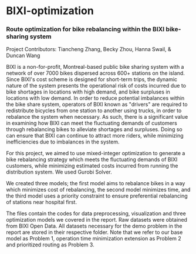 # BIXI-optimization

### Route optimization for bike rebalancing within the BIXI bike-sharing system
 
Project Contributors: Tiancheng Zhang, Becky Zhou, Hanna Swail, & Duncan Wang 

BIXI is a non-for-profit, Montreal-based public bike sharing system with a network of over 7000 bikes dispersed across 600+ stations on the island. Since BIXI's cost scheme is designed for short-term trips, the dynamic nature of the system presents the operational risk of costs incurred due to bike shortages in locations with high demand, and bike surpluses in locations with low demand. In order to reduce potential imbalances within the bike share system, operators of BIXI known as "drivers" are required to redistribute bicycles from one station to another using trucks, in order to rebalance the system when necessary. As such, there is a significant value in examining how BIXI can meet the fluctuating demands of customers through rebalancing bikes to alleviate shortages and surpluses. Doing so can ensure that BIXI can continue to attract more riders, while minimizing inefficiencies due to imbalances in the system.

For this project, we aimed to use mixed-integer optimization to generate a bike rebalancing strategy which meets the fluctuating demands of BIXI customers, while minimizing estimated costs incurred from running the distribution system. We used Gurobi Solver. 

We created three models; the first model aims to rebalance bikes in a way which minimizes cost of rebalancing, the second model minimizes time, and the third model uses a priority constraint to ensure preferential rebalancing of stations near hospital first. 

The files contain the codes for data preprocessing, visualization and three optimization models we covered in the report. Raw datasets were obtained from BIXI Open Data. All datasets necessary for the demo problem in the report are stored in their respective folder. Note that we refer to our base model as Problem 1, operation time minimization extension as Problem 2 and prioritized routing as Problem 3.
